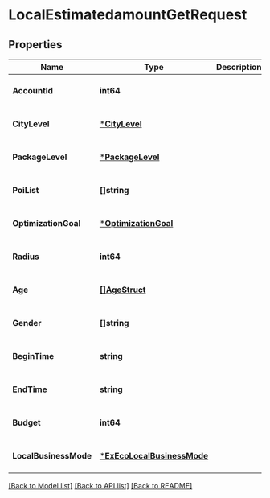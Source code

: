 # LocalEstimatedamountGetRequest

## Properties
Name | Type | Description | Notes
------------ | ------------- | ------------- | -------------
**AccountId** | **int64** |  | [optional] [default to null]
**CityLevel** | [***CityLevel**](CityLevel.md) |  | [optional] [default to null]
**PackageLevel** | [***PackageLevel**](PackageLevel.md) |  | [optional] [default to null]
**PoiList** | **[]string** |  | [optional] [default to null]
**OptimizationGoal** | [***OptimizationGoal**](OptimizationGoal.md) |  | [optional] [default to null]
**Radius** | **int64** |  | [optional] [default to null]
**Age** | [**[]AgeStruct**](age_struct.md) |  | [optional] [default to null]
**Gender** | **[]string** |  | [optional] [default to null]
**BeginTime** | **string** |  | [optional] [default to null]
**EndTime** | **string** |  | [optional] [default to null]
**Budget** | **int64** |  | [optional] [default to null]
**LocalBusinessMode** | [***ExEcoLocalBusinessMode**](ExEcoLocalBusinessMode.md) |  | [optional] [default to null]

[[Back to Model list]](../README.md#documentation-for-models) [[Back to API list]](../README.md#documentation-for-api-endpoints) [[Back to README]](../README.md)


